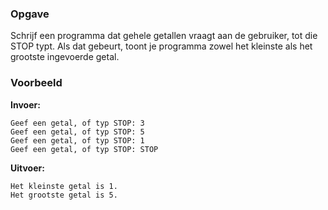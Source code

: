 ### Opgave

Schrijf een programma dat gehele getallen vraagt aan de gebruiker, tot die STOP
typt. Als dat gebeurt, toont je programma zowel het kleinste als het grootste ingevoerde getal.

### Voorbeeld

**Invoer:**

    Geef een getal, of typ STOP: 3
    Geef een getal, of typ STOP: 5
    Geef een getal, of typ STOP: 1
    Geef een getal, of typ STOP: STOP

**Uitvoer:**

    Het kleinste getal is 1.
    Het grootste getal is 5.
